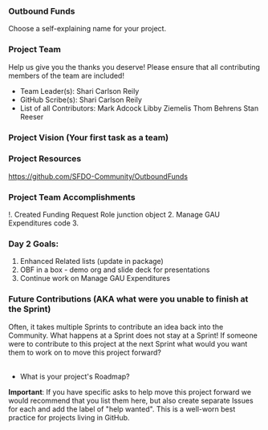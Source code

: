 ### Outbound Funds
Choose a self-explaining name for your project.

### Project Team
Help us give you the thanks you deserve! Please ensure that all contributing members of the team are included!
* Team Leader(s): Shari Carlson Reily
* GitHub Scribe(s): Shari Carlson Reily
* List of all Contributors:
Mark Adcock
Libby Ziemelis
Thom Behrens
Stan Reeser

### Project Vision (Your first task as a team)


### Project Resources
https://github.com/SFDO-Community/OutboundFunds

### Project Team Accomplishments
!. Created Funding Request Role junction object 
2. Manage GAU Expenditures code 
3. 

### Day 2 Goals: 
1. Enhanced Related lists (update in package) 
2. OBF in a box - demo org and slide deck for presentations
3. Continue work on Manage GAU Expenditures 

### Future Contributions (AKA what were you unable to finish at the Sprint)
Often, it takes multiple Sprints to contribute an idea back into the Community. What happens at a Sprint does not stay at a Sprint! If someone were to contribute to this project at the next Sprint what would you want them to work on to move this project forward?<br><br>
* What is your project's Roadmap?

**Important**: If you have specific asks to help move this project forward we would recommend that you list them here, but also create separate Issues for each and add the label of "help wanted". This is a well-worn best practice for projects living in GitHub.
